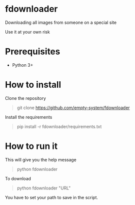 # fdownloader
Downloading all images from someone on a special site

Use it at your own risk

# Prerequisites
* Python 3+

# How to install
Clone the repository
> git clone https://github.com/empty-system/fdownloader

Install the requirements
> pip install -r fdownloader/requirements.txt

# How to run it
This will give you the help message
> python fdownloader

To download
> python fdownloader "URL"

You have to set your path to save in the script.
